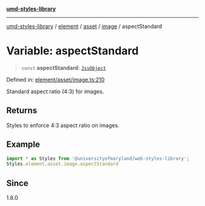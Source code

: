 [**umd-styles-library**](../../../../../../README.md)

***

[umd-styles-library](../../../../../../modules.md) / [element](../../../../../README.md) / [asset](../../../README.md) / [image](../README.md) / aspectStandard

# Variable: aspectStandard

> `const` **aspectStandard**: [`JssObject`](../../../../../../utilities/namespaces/transform/type-aliases/JssObject.md)

Defined in: [element/asset/image.ts:210](https://github.com/UMD-Digital/design-system/blob/ed6189804bf5f4c4fcbe5325b54aac33ac48d614/packages/styles/source/element/asset/image.ts#L210)

Standard aspect ratio (4:3) for images.

## Returns

Styles to enforce 4:3 aspect ratio on images.

## Example

```typescript
import * as Styles from '@universityofmaryland/web-styles-library';
Styles.element.asset.image.aspectStandard
```

## Since

1.8.0
